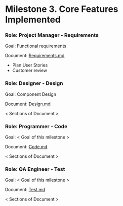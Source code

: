 # Milestone 3. Core Features Implemented
### Role: Project Manager - Requirements
Goal: Functional requirements

Document: [Requirements.md](https://github.com/Twitter-Clone/twitter-clone-documentation/blob/master/milestone-3/Requirements.md)

- Plan User Stories
- Customer review

### Role: Designer - Design
Goal: Component Design

Document: [Design.md](https://github.com/Twitter-Clone/twitter-clone-documentation/blob/master/milestone-3/Design.md)

< Sections of Document >

### Role: Programmer - Code
Goal: < Goal of this milestone >

Document: [Code.md](https://github.com/Twitter-Clone/twitter-clone-documentation/blob/master/milestone-3/Code.md)

< Sections of Document >

### Role: QA Engineer - Test
Goal: < Goal of this milestone >

Document: [Test.md](https://github.com/Twitter-Clone/twitter-clone-documentation/blob/master/milestone-3/Test.md)

< Sections of Document >
